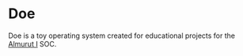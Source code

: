 # Doe

Doe is a toy operating system created for educational projects for the [Almurut I](https://github.com/toksaitov/asc1-project) SOC.
